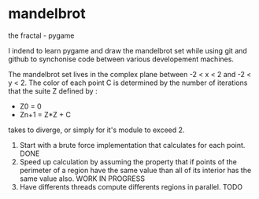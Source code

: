 # mandelbrot
the fractal - pygame

I indend to learn pygame and draw the mandelbrot set while using git and github to synchonise code between various developement machines.

The mandelbrot set lives in the complex plane between -2 < x < 2 and -2 < y < 2.
The color of each point C is determined by the number of iterations that the suite Z defined by :
<ul>
<li>Z0 = 0
<li>Zn+1 = Z*Z + C<br>
</ul>

<p>takes to diverge, or simply for it's module to exceed 2.

<ol>
  <li>Start with a brute force implementation that calculates for each point. DONE
  <li>Speed up calculation by assuming the property that if points of the perimeter of a region have the same value than all of its interior has the same value also. WORK IN PROGRESS
  <li>Have differents threads compute differents regions in parallel. TODO
</ol>
